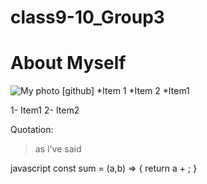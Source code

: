 # class9-10_Group3

# About Myself 


![My photo](myphoto) 
[github]
*Item 1
*Item 2
    *Item1

1- Item1
2- Item2

Quotation:
> as i've said

javascript
const sum = (a,b) => {
    return a + ;
}
